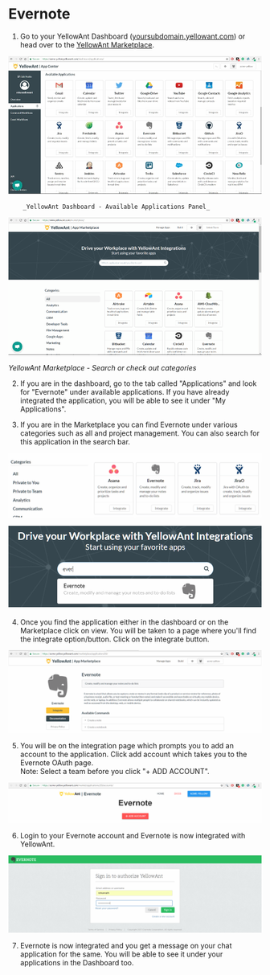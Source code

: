 # Evernote

1. Go to your YellowAnt Dashboard \([yoursubdomain.yellowant.com](https://github.com/yellowanthq/yellowant-help-center/tree/bdad19066023aa6a8b667a1d6f05b72945b49759/yoursubdomain.yellowant.com)\) or head over to the [YellowAnt Marketplace](https://www.yellowant.com/marketplace). 

![](../../.gitbook/assets/image%20%2880%29.png)

        _YellowAnt Dashboard - Available Applications Panel_

![](../../.gitbook/assets/image%20%28154%29.png)

_YellowAnt Marketplace - Search or check out categories_

2. If you are in the dashboard, go to the tab called "Applications" and look for "Evernote" under available applications. If you have already integrated the application, you will be able to see it under "My Applications".

3. If you are in the Marketplace you can find Evernote under various categories such as all and project management. You can also search for this application in the search bar.  


![](../../.gitbook/assets/image%20%28169%29.png)

![](../../.gitbook/assets/image%20%2884%29.png)

 4. Once you find the application either in the dashboard or on the Marketplace click on view. You will be taken to a page where you'll find the integrate option/button. Click on the integrate button.

![](../../.gitbook/assets/image%20%2812%29.png)

5. You will be on the integration page which prompts you to add an account to the application. Click add account which takes you to the Evernote OAuth page.  
Note: Select a team before you click "+ ADD ACCOUNT".  


![](../../.gitbook/assets/image%20%28106%29.png)

6. Login to your Evernote account and Evernote is now integrated with YellowAnt.  


![](../../.gitbook/assets/image%20%2896%29.png)

7. Evernote is now integrated and you get a message on your chat application for the same. You will be able to see it under your applications in the Dashboard too.

